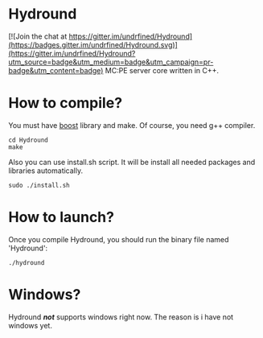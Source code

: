 # Hydround

[![Join the chat at https://gitter.im/undrfined/Hydround](https://badges.gitter.im/undrfined/Hydround.svg)](https://gitter.im/undrfined/Hydround?utm_source=badge&utm_medium=badge&utm_campaign=pr-badge&utm_content=badge)
MC:PE server core written in C++.
# How to compile?
You must have [boost](http://boost.org) library and make. Of course, you need g++ compiler.
```
cd Hydround
make
```
Also you can use install.sh script. It will be install all needed packages and libraries automatically.
```
sudo ./install.sh
```
# How to launch?
Once you compile Hydround, you should run the binary file named 'Hydround':
```
./hydround
```
# Windows?
Hydround **_not_** supports windows right now. The reason is i have not windows yet.
